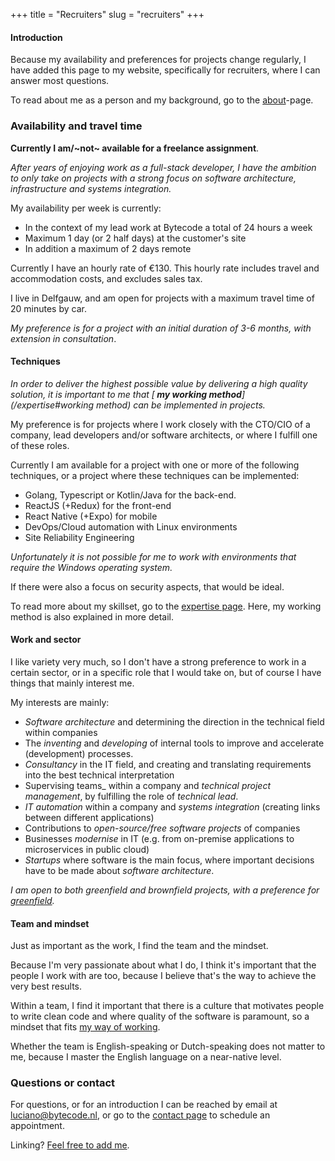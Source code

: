 +++
title = "Recruiters"
slug = "recruiters"
+++

#### Introduction

Because my availability and preferences for projects change regularly, I have added this page to my website, specifically for recruiters, where I can answer most questions.

To read about me as a person and my background, go to the [about](/over)-page.

### Availability and travel time

**Currently I am/~not~ available for a freelance assignment**.

*After years of enjoying work as a full-stack developer, I have the ambition to only take on projects with a strong focus on software architecture, infrastructure and systems integration.*

My availability per week is currently:

* In the context of my lead work at Bytecode a total of 24 hours a week
* Maximum 1 day (or 2 half days) at the customer's site
* In addition a maximum of 2 days remote

Currently I have an hourly rate of €130. This hourly rate includes travel and accommodation costs, and excludes sales tax.

I live in Delfgauw, and am open for projects with a maximum travel time of 20 minutes by car.

_My preference is for a project with an initial duration of 3-6 months, with extension in consultation_.

#### Techniques

*In order to deliver the highest possible value by delivering a high quality solution, it is important to me that [<b> my working method</b>](/expertise#working method) can be implemented in projects.*

My preference is for projects where I work closely with the CTO/CIO of a company, lead developers and/or software architects, or where I fulfill one of these roles.

Currently I am available for a project with one or more of the following techniques, or a project where these techniques can be implemented:

* Golang, Typescript or Kotlin/Java for the back-end.
* ReactJS (+Redux) for the front-end
* React Native (+Expo) for mobile
* DevOps/Cloud automation with Linux environments
* Site Reliability Engineering

_Unfortunately it is not possible for me to work with environments that require the Windows operating system._

If there were also a focus on security aspects, that would be ideal.

To read more about my skillset, go to the [expertise page](/expertise). Here, my working method is also explained in more detail.

#### Work and sector

I like variety very much, so I don't have a strong preference to work in a certain sector, or in a specific role that I would take on, but of course I have things that mainly interest me.

My interests are mainly:

* _Software architecture_ and determining the direction in the technical field within companies
* The _inventing_ and _developing_ of internal tools to improve and accelerate (development) processes.
* _Consultancy_ in the IT field, and creating and translating requirements into the best technical interpretation
* Supervising teams_ within a company and _technical project management_, by fulfilling the role of _technical lead_.
* _IT automation_ within a company and _systems integration_ (creating links between different applications)
* Contributions to _open-source/free software projects_ of companies
* Businesses _modernise_ in IT (e.g. from on-premise applications to microservices in public cloud)
* _Startups_ where software is the main focus, where important decisions have to be made about _software architecture_.

_I am open to both greenfield and brownfield projects, with a preference for [greenfield](https://www.quora.com/What-is-the-difference-between-a-brownfield-project-and-greenfield-projects)._

#### Team and mindset

Just as important as the work, I find the team and the mindset.

Because I'm very passionate about what I do, I think it's important that the people I work with are too, because I believe that's the way to achieve the very best results.

Within a team, I find it important that there is a culture that motivates people to write clean code and where quality of the software is paramount, so a mindset that fits [my way of working](https://lucianonooijen.nl/expertise/#werkwijze).

Whether the team is English-speaking or Dutch-speaking does not matter to me, because I master the English language on a near-native level.

### Questions or contact

For questions, or for an introduction I can be reached by email at [luciano@bytecode.nl](mailto:luciano@bytecode.nl), or go to the [contact page](/contact) to schedule an appointment.

Linking? [Feel free to add me](https://www.linkedin.com/in/lucianonooijen/).

